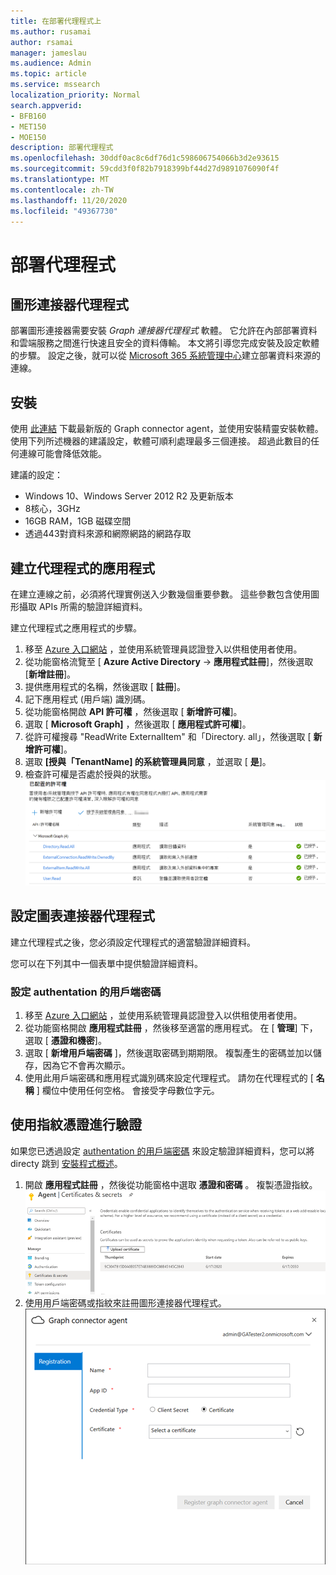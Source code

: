```yaml
---
title: 在部署代理程式上
ms.author: rusamai
author: rsamai
manager: jameslau
ms.audience: Admin
ms.topic: article
ms.service: mssearch
localization_priority: Normal
search.appverid:
- BFB160
- MET150
- MOE150
description: 部署代理程式
ms.openlocfilehash: 30ddf0ac8c6df76d1c598606754066b3d2e93615
ms.sourcegitcommit: 59cdd3f0f82b7918399bf44d27d9891076090f4f
ms.translationtype: MT
ms.contentlocale: zh-TW
ms.lasthandoff: 11/20/2020
ms.locfileid: "49367730"
---
```

# <a name="on-prem-agent"></a>部署代理程式

## <a name="graph-connector-agent"></a>圖形連接器代理程式

部署圖形連接器需要安裝 *Graph 連接器代理程式* 軟體。 它允許在內部部署資料和雲端服務之間進行快速且安全的資料傳輸。 本文將引導您完成安裝及設定軟體的步驟。 設定之後，就可以從 [Microsoft 365 系統管理中心](https://admin.microsoft.com)建立部署資料來源的連線。

## <a name="installation"></a>安裝

使用 [此連結](https://download.microsoft.com/download/d/d/e/dde18236-9c67-437d-a864-894a0a888ef2/AgentPackage.msi) 下載最新版的 Graph connector agent，並使用安裝精靈安裝軟體。 使用下列所述機器的建議設定，軟體可順利處理最多三個連接。 超過此數目的任何連線可能會降低效能。

建議的設定：

* Windows 10、Windows Server 2012 R2 及更新版本
* 8核心，3GHz
* 16GB RAM，1GB 磁碟空間
* 透過443對資料來源和網際網路的網路存取

## <a name="creating-app-for-the-agent"></a>建立代理程式的應用程式  

在建立連線之前，必須將代理實例送入少數幾個重要參數。 這些參數包含使用圖形攝取 APIs 所需的驗證詳細資料。  

建立代理程式之應用程式的步驟。

1. 移至 [Azure 入口網站](https://portal.azure.com) ，並使用系統管理員認證登入以供租使用者使用。
2. 從功能窗格流覽至 [ **Azure Active Directory**  ->  **應用程式註冊**]，然後選取 [**新增註冊**]。
3. 提供應用程式的名稱，然後選取 [ **註冊**]。
4. 記下應用程式 (用戶端) 識別碼。
5. 從功能窗格開啟 **API 許可權** ，然後選取 [ **新增許可權**]。
6. 選取 [ **Microsoft Graph]** ，然後選取 [ **應用程式許可權**]。
7. 從許可權搜尋 "ReadWrite ExternalItem" 和「Directory. all」，然後選取 [ **新增許可權**]。
8. 選取 **[授與「TenantName] 的系統管理員同意** ，並選取 [ **是**]。
9. 檢查許可權是否處於授與的狀態。
     ![顯示為以綠色的右側欄授與的許可權。](media/onprem-agent/granted-state.png)

## <a name="configuring-graph-connector-agent"></a>設定圖表連接器代理程式

建立代理程式之後，您必須設定代理程式的適當驗證詳細資料。

您可以在下列其中一個表單中提供驗證詳細資料。

### <a name="configuring-the-client-secret-for-authentation"></a>設定 authentation 的用戶端密碼

1. 移至 [Azure 入口網站](https://portal.azure.com) ，並使用系統管理員認證登入以供租使用者使用。
2. 從功能窗格開啟 **應用程式註冊** ，然後移至適當的應用程式。 在 [ **管理**] 下，選取 [ **憑證和機密**]。
3. 選取 [ **新增用戶端密碼** ]，然後選取密碼到期期限。 複製產生的密碼並加以儲存，因為它不會再次顯示。
4. 使用此用戶端密碼和應用程式識別碼來設定代理程式。 請勿在代理程式的 [ **名稱** ] 欄位中使用任何空格。 會接受字母數位字元。

## <a name="using-thumbprint-certificate-for-authentication"></a>使用指紋憑證進行驗證

如果您已透過設定 [authentation 的用戶端密碼](#Configuring-the-client-secret-for-authentication) 來設定驗證詳細資料，您可以將 directy 跳到 [安裝程式概述](configure-connector.md)。

1. 開啟 **應用程式註冊** ，然後從功能窗格中選取 **憑證和密碼** 。 複製憑證指紋。
![在左窗格中選取憑證和密碼時的 thumbrint 憑證清單](media/onprem-agent/certificates.png)
2. 使用用戶端密碼或指紋來註冊圖形連接器代理程式。
![登錄表單要求名稱、應用程式識別碼、憑證類型和憑證](media/onprem-agent/register.png)
